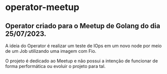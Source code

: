 # operator-meetup
## Operator criado para o Meetup de Golang do dia 25/07/2023.

A ideia do Operator é realizar um teste de IOps em um novo node por meio de um Job utilizando uma imagem com Fio.

O projeto é dedicado ao Meetup e não possui a intenção de funcionar de forma performática ou evoluir o projeto para tal.
